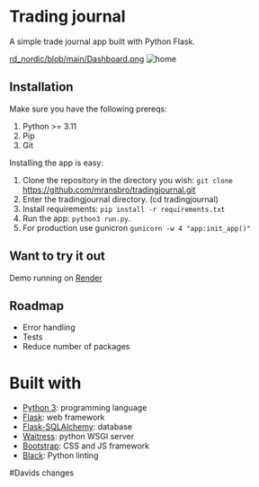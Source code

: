 # Trading journal

A simple trade journal app built with Python Flask.

[rd_nordic/blob/main/Dashboard.png](https://github.com/Davidii111/trading_dashboard_nordic/blob/main/Dashboard.png)
![home](https://github.com/mransbro/tradingjournal/blob/main/img/homepage.png)

## Installation

Make sure you have the following prereqs:

1. Python >= 3.11
2. Pip
3. Git

Installing the app is easy:

1. Clone the repository in the directory you wish: `git clone` https://github.com/mransbro/tradingjournal.git
2. Enter the tradingjournal directory. (cd tradingjournal)
3. Install requirements: `pip install -r requirements.txt`
4. Run the app: `python3 run.py`.
5. For production use gunicron `gunicorn -w 4 "app:init_app()"`

## Want to try it out

Demo running on [Render](https://tradingjounral.onrender.com)

## Roadmap

- Error handling
- Tests
- Reduce number of packages

# Built with

- [Python 3](https://python.org): programming language
- [Flask](https://flask.palletsprojects.com): web framework
- [Flask-SQLAlchemy](https://flask-sqlalchemy.palletsprojects.com): database
- [Waitress](https://docs.pylonsproject.org/projects/waitress/en/stable/): python WSGI server
- [Bootstrap](https://getbootstrap.com/): CSS and JS framework
- [Black](https://black.readthedocs.io/en/stable/): Python linting



#Davids changes

